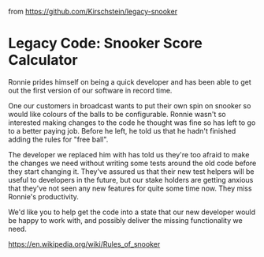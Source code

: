 from https://github.com/Kirschstein/legacy-snooker

# Legacy Code: Snooker Score Calculator

Ronnie prides himself on being a quick developer and has been able to get out the first version
of our software in record time.

One our customers in broadcast wants to put their own spin on snooker so would like
colours of the balls to be configurable. Ronnie wasn't so interested making changes to the code
he thought was fine so has left to go to a better paying job. Before he left,
he told us that he hadn't finished adding the rules for "free ball".

The developer we replaced him with has told us they're too afraid to make the changes we need without
writing some tests around the old code before they start changing it. They've assured
us that their new test helpers will be useful to developers in the future, but our stake
holders are getting anxious that they've not seen any new features for quite some time now. They miss Ronnie's productivity.


We'd like you to help get the code into a state that our new developer would be happy to work with, and
possibly deliver the missing functionality we need.

https://en.wikipedia.org/wiki/Rules_of_snooker
